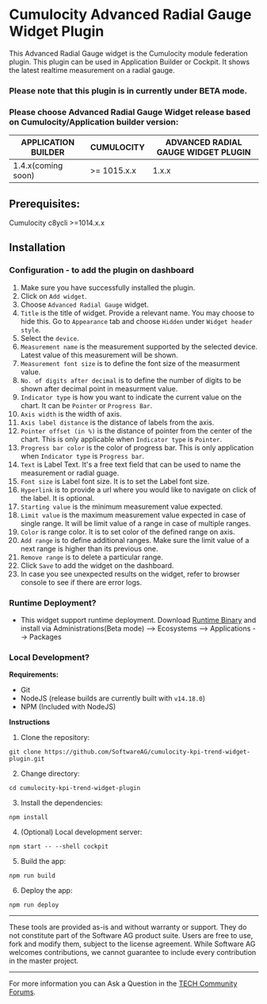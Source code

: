 # Cumulocity Advanced Radial Gauge Widget Plugin

This Advanced Radial Gauge widget is the Cumulocity module federation plugin. This plugin can be used in Application Builder or Cockpit. It shows the latest realtime measurement on a radial gauge.

### Please note that this plugin is in currently under BETA mode.

### Please choose Advanced Radial Gauge Widget release based on Cumulocity/Application builder version:

|APPLICATION BUILDER | CUMULOCITY | ADVANCED RADIAL GAUGE WIDGET PLUGIN  |
|--------------------|------------|--------------------------------------|
| 1.4.x(coming soon) | >= 1015.x.x| 1.x.x                                |

## Prerequisites:
   Cumulocity c8ycli >=1014.x.x
   
## Installation

### Configuration - to add the plugin on dashboard
1. Make sure you have successfully installed the plugin.
2. Click on `Add widget`.
3. Choose `Advanced Radial Gauge` widget.
4. `Title` is the title of widget. Provide a relevant name. You may choose to hide this. Go to `Appearance` tab and choose `Hidden` under `Widget header style`.
5. Select the `device`.
6. `Measurement name` is the measurement supported by the selected device. Latest value of this measurement will be shown.
7. `Measurement font size` is to define the font size of the measurment value.
8. `No. of digits after decimal` is to define the number of digits to be shown after decimal point in measurment value.
9. `Indicator type` is how you want to indicate the current value on the chart. It can be `Pointer` or `Progress Bar`.
10. `Axis width` is the width of axis.
11. `Axis label distance` is the distance of labels from the axis.
12. `Pointer offset (in %)` is the distance of pointer from the center of the chart. This is only applicable when `Indicator type` is `Pointer`.
13. `Progress bar color` is the color of progress bar. This is only application when `Indicator type` is `Progress bar`.
14. `Text` is Label Text. It's a free text field that can be used to name the measurement or radial guage.
15. `Font size` is Label font size. It is to set the Label font size.
15. `Hyperlink` is to provide a url where you would like to navigate on click of the label. It is optional.
15. `Starting value` is the minimum measurement value expected.
16. `Limit value` is the maximum measurement value expected in case of single range. It will be limit value of a range in case of multiple ranges.
17. `Color` is range color. It is to set color of the defined range on axis.
18. `Add range` is to define additional ranges. Make sure the limit value of a next range is higher than its previous one.
19. `Remove range` is to delete a particular range.
20. Click `Save` to add the widget on the dashboard.
21. In case you see unexpected results on the widget, refer to browser console to see if there are error logs.

### Runtime Deployment?

* This widget support runtime deployment. Download [Runtime Binary](https://github.com/SoftwareAG/cumulocity-kpi-trend-widget-plugin/releases/download/1.0.0-beta/cumulocity-kpi-trend-widget-plugin-1.0.0-beta.zip) and install via Administrations(Beta mode) --> Ecosystems --> Applications --> Packages 

### Local Development?

**Requirements:**
* Git
* NodeJS (release builds are currently built with `v14.18.0`)
* NPM (Included with NodeJS)

**Instructions**
1. Clone the repository: 
```
git clone https://github.com/SoftwareAG/cumulocity-kpi-trend-widget-plugin.git
```
2. Change directory: 
```
cd cumulocity-kpi-trend-widget-plugin
```
3. Install the dependencies: 
```
npm install
```
4. (Optional) Local development server: 
```
npm start -- --shell cockpit
```
5. Build the app: 
```
npm run build
```
6. Deploy the app: 
```
npm run deploy
```


------------------------------

These tools are provided as-is and without warranty or support. They do not constitute part of the Software AG product suite. Users are free to use, fork and modify them, subject to the license agreement. While Software AG welcomes contributions, we cannot guarantee to include every contribution in the master project.
_____________________
For more information you can Ask a Question in the [TECH Community Forums](https://tech.forums.softwareag.com/tag/Cumulocity-IoT).
